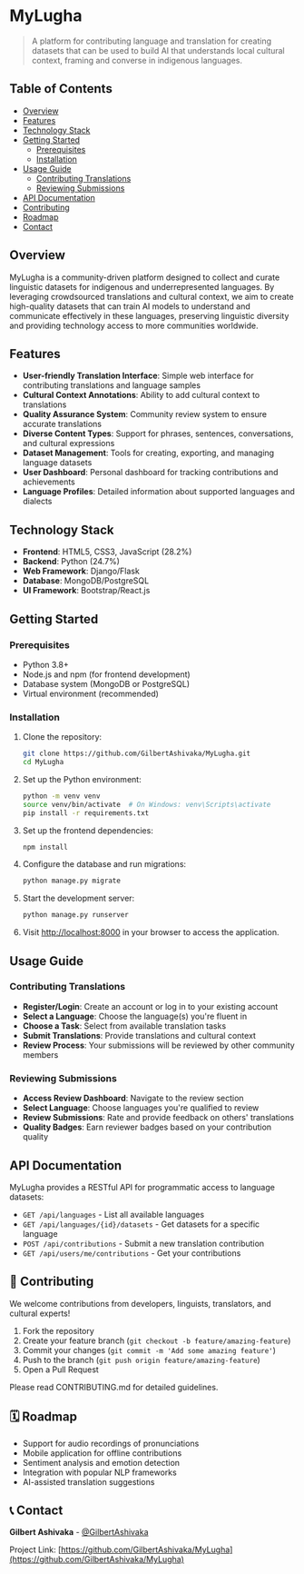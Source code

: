# MyLugha


> A platform for contributing language and translation for creating datasets that can be used to build AI that understands local cultural context, framing and converse in indigenous languages.

##  Table of Contents

- [Overview](#overview)
- [Features](#features)
- [Technology Stack](#technology-stack)
- [Getting Started](#getting-started)
  - [Prerequisites](#prerequisites)
  - [Installation](#installation)
- [Usage Guide](#usage-guide)
  - [Contributing Translations](#contributing-translations)
  - [Reviewing Submissions](#reviewing-submissions)
- [API Documentation](#api-documentation)
- [Contributing](#contributing)
- [Roadmap](#roadmap)
- [Contact](#contact)

##  Overview

MyLugha is a community-driven platform designed to collect and curate linguistic datasets for indigenous and underrepresented languages. By leveraging crowdsourced translations and cultural context, we aim to create high-quality datasets that can train AI models to understand and communicate effectively in these languages, preserving linguistic diversity and providing technology access to more communities worldwide.

##  Features

- **User-friendly Translation Interface**: Simple web interface for contributing translations and language samples  
- **Cultural Context Annotations**: Ability to add cultural context to translations  
- **Quality Assurance System**: Community review system to ensure accurate translations  
- **Diverse Content Types**: Support for phrases, sentences, conversations, and cultural expressions  
- **Dataset Management**: Tools for creating, exporting, and managing language datasets  
- **User Dashboard**: Personal dashboard for tracking contributions and achievements  
- **Language Profiles**: Detailed information about supported languages and dialects  

##  Technology Stack

- **Frontend**: HTML5, CSS3, JavaScript (28.2%)  
- **Backend**: Python (24.7%)  
- **Web Framework**: Django/Flask  
- **Database**: MongoDB/PostgreSQL  
- **UI Framework**: Bootstrap/React.js  

##  Getting Started

### Prerequisites

- Python 3.8+  
- Node.js and npm (for frontend development)  
- Database system (MongoDB or PostgreSQL)  
- Virtual environment (recommended)  

### Installation

1. Clone the repository:
   ```bash
   git clone https://github.com/GilbertAshivaka/MyLugha.git
   cd MyLugha
   ```

2. Set up the Python environment:
   ```bash
   python -m venv venv
   source venv/bin/activate  # On Windows: venv\Scripts\activate
   pip install -r requirements.txt
   ```

3. Set up the frontend dependencies:
   ```bash
   npm install
   ```

4. Configure the database and run migrations:
   ```bash
   python manage.py migrate
   ```

5. Start the development server:
   ```bash
   python manage.py runserver
   ```

6. Visit [http://localhost:8000](http://localhost:8000) in your browser to access the application.


##  Usage Guide

### Contributing Translations

- **Register/Login**: Create an account or log in to your existing account  
- **Select a Language**: Choose the language(s) you're fluent in  
- **Choose a Task**: Select from available translation tasks  
- **Submit Translations**: Provide translations and cultural context  
- **Review Process**: Your submissions will be reviewed by other community members  

### Reviewing Submissions

- **Access Review Dashboard**: Navigate to the review section  
- **Select Language**: Choose languages you're qualified to review  
- **Review Submissions**: Rate and provide feedback on others' translations  
- **Quality Badges**: Earn reviewer badges based on your contribution quality    

##  API Documentation

MyLugha provides a RESTful API for programmatic access to language datasets:

- `GET /api/languages` - List all available languages  
- `GET /api/languages/{id}/datasets` - Get datasets for a specific language  
- `POST /api/contributions` - Submit a new translation contribution  
- `GET /api/users/me/contributions` - Get your contributions  

## 🤝 Contributing

We welcome contributions from developers, linguists, translators, and cultural experts!

1. Fork the repository  
2. Create your feature branch (`git checkout -b feature/amazing-feature`)  
3. Commit your changes (`git commit -m 'Add some amazing feature'`)  
4. Push to the branch (`git push origin feature/amazing-feature`)  
5. Open a Pull Request  

Please read CONTRIBUTING.md for detailed guidelines.

## 🗓 Roadmap

- Support for audio recordings of pronunciations  
- Mobile application for offline contributions  
- Sentiment analysis and emotion detection  
- Integration with popular NLP frameworks  
- AI-assisted translation suggestions  


## 📞 Contact

**Gilbert Ashivaka** - [@GilbertAshivaka](https://github.com/GilbertAshivaka)

Project Link: [https://github.com/GilbertAshivaka/MyLugha](https://github.com/GilbertAshivaka/MyLugha)
